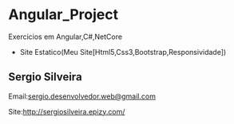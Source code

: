 # Angular_Project

Exercicios em Angular,C#,NetCore

- Site Estatico(Meu Site[Html5,Css3,Bootstrap,Responsividade])

Sergio Silveira
------------------------------

Email:sergio.desenvolvedor.web@gmail.com

Site:http://sergiosilveira.epizy.com/


